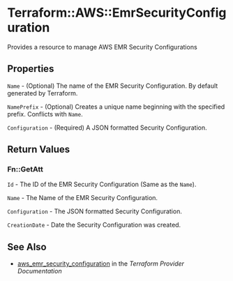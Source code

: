 # Terraform::AWS::EmrSecurityConfiguration

Provides a resource to manage AWS EMR Security Configurations

## Properties

`Name` - (Optional) The name of the EMR Security Configuration. By default generated by Terraform.

`NamePrefix` - (Optional) Creates a unique name beginning with the specified prefix. Conflicts with `Name`.

`Configuration` - (Required) A JSON formatted Security Configuration.


## Return Values

### Fn::GetAtt

`Id` - The ID of the EMR Security Configuration (Same as the `Name`).

`Name` - The Name of the EMR Security Configuration.

`Configuration` - The JSON formatted Security Configuration.

`CreationDate` - Date the Security Configuration was created.

## See Also

* [aws_emr_security_configuration](https://www.terraform.io/docs/providers/aws/r/emr_security_configuration.html) in the _Terraform Provider Documentation_